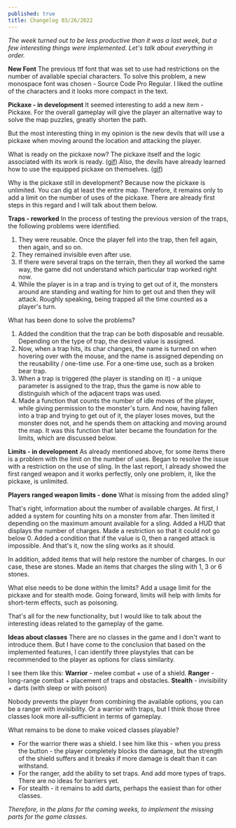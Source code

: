 ```yaml
---
published: true
title: Changelog 03/26/2022
---
```

_The week turned out to be less productive than it was a last week, but a few interesting things were implemented. Let's talk about everything in order._

**New Font**
The previous ttf font that was set to use had restrictions on the number of available special characters. To solve this problem, a new monospace font was chosen - Source Code Pro Regular. I liked the outline of the characters and it looks more compact in the text.


**Pickaxe - in development**
It seemed interesting to add a new item - Pickaxe. For the overall gameplay will give the player an alternative way to solve the map puzzles, greatly shorten the path.

But the most interesting thing in my opinion is the new devils that will use a pickaxe when moving around the location and attacking the player.

What is ready on the pickaxe now?
The pickaxe itself and the logic associated with its work is ready. ([gif](https://img.itch.zone/aW1nLzg1MDQ1NjcuZ2lm/original/wXtyQ%2F.gif))
Also, the devils have already learned how to use the equipped pickaxe on themselves. ([gif](https://img.itch.zone/aW1nLzg1MDQ1NjkuZ2lm/original/jR6fTc.gif))

Why is the pickaxe still in development?
Because now the pickaxe is unlimited. You can dig at least the entire map.
Therefore, it remains only to add a limit on the number of uses of the pickaxe. There are already first steps in this regard and I will talk about them below.

**Traps - reworked**
In the process of testing the previous version of the traps, the following problems were identified.
1. They were reusable. Once the player fell into the trap, then fell again, then again, and so on.
2. They remained invisible even after use.
3. If there were several traps on the terrain, then they all worked the same way, the game did not understand which particular trap worked right now.
4. While the player is in a trap and is trying to get out of it, the monsters around are standing and waiting for him to get out and then they will attack. Roughly speaking, being trapped all the time counted as a player's turn.

What has been done to solve the problems?

1. Added the condition that the trap can be both disposable and reusable. Depending on the type of trap, the desired value is assigned.
2. Now, when a trap hits, its char changes, the name is turned on when hovering over with the mouse, and the name is assigned depending on the reusability / one-time use. For a one-time use, such as a broken bear trap.
3. When a trap is triggered (the player is standing on it) - a unique parameter is assigned to the trap, thus the game is now able to distinguish which of the adjacent traps was used.
4. Made a function that counts the number of idle moves of the player, while giving permission to the monster's turn. And now, having fallen into a trap and trying to get out of it, the player loses moves, but the monster does not, and he spends them on attacking and moving around the map. It was this function that later became the foundation for the limits, which are discussed below.

**Limits - in development**
As already mentioned above, for some items there is a problem with the limit on the number of uses.
Began to resolve the issue with a restriction on the use of sling. In the last report, I already showed the first ranged weapon and it works perfectly, only one problem, it, like the pickaxe, is unlimited.

**Players ranged weapon limits - done**
What is missing from the added sling? 

That's right, information about the number of available charges. At first, I added a system for counting hits on a monster from afar. Then limited it depending on the maximum amount available for a sling. Added a HUD that displays the number of charges. Made a restriction so that it could not go below 0. Added a condition that if the value is 0, then a ranged attack is impossible. And that's it, now the sling works as it should.

In addition, added items that will help restore the number of charges. In our case, these are stones. Made an items that charges the sling with 1, 3 or 6 stones.

What else needs to be done within the limits?
Add a usage limit for the pickaxe and for stealth mode.
Going forward, limits will help with limits for short-term effects, such as poisoning.

That's all for the new functionality, but I would like to talk about the interesting ideas related to the gameplay of the game.

**Ideas about classes**
There are no classes in the game and I don't want to introduce them. But I have come to the conclusion that based on the implemented features, I can identify three playstyles that can be recommended to the player as options for class similarity.

I see them like this:
**Warrior** - melee combat + use of a shield.
**Ranger** - long-range combat + placement of traps and obstacles.
**Stealth** - invisibility + darts (with sleep or with poison)

Nobody prevents the player from combining the available options, you can be a ranger with invisibility. Or a warrior with traps, but I think those three classes look more all-sufficient in terms of gameplay.

What remains to be done to make voiced classes playable?
- For the warrior there was a shield. I see him like this - when you press the button - the player completely blocks the damage, but the strength of the shield suffers and it breaks if more damage is dealt than it can withstand.
- For the ranger, add the ability to set traps. And add more types of traps. There are no ideas for barriers yet.
- For stealth - it remains to add darts, perhaps the easiest than for other classes.

_Therefore, in the plans for the coming weeks, to implement the missing parts for the game classes._




